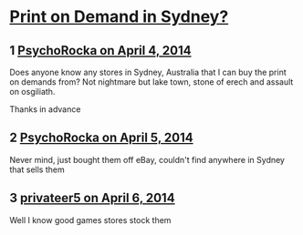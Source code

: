 # [Print on Demand in Sydney?](https://community.fantasyflightgames.com/topic/103141-print-on-demand-in-sydney/)

## 1 [PsychoRocka on April 4, 2014](https://community.fantasyflightgames.com/topic/103141-print-on-demand-in-sydney/?do=findComment&comment=1038211)

Does anyone know any stores in Sydney, Australia that I can buy the print on demands from? Not nightmare but lake town, stone of erech and assault on osgiliath.

Thanks in advance

## 2 [PsychoRocka on April 5, 2014](https://community.fantasyflightgames.com/topic/103141-print-on-demand-in-sydney/?do=findComment&comment=1039217)

Never mind, just bought them off eBay, couldn't find anywhere in Sydney that sells them

## 3 [privateer5 on April 6, 2014](https://community.fantasyflightgames.com/topic/103141-print-on-demand-in-sydney/?do=findComment&comment=1040143)

Well I know good games stores stock them

